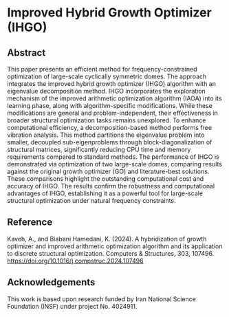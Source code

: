 # Improved Hybrid Growth Optimizer (IHGO)



## Abstract
This paper presents an efficient method for frequency-constrained optimization of large-scale cyclically symmetric domes. The approach integrates the improved hybrid growth optimizer (IHGO) algorithm with an eigenvalue decomposition method. IHGO incorporates the exploration mechanism of the improved arithmetic optimization algorithm (IAOA) into its learning phase, along with algorithm-specific modifications. While these modifications are general and problem-independent, their effectiveness in broader structural optimization tasks remains unexplored. To enhance computational efficiency, a decomposition-based method performs free vibration analysis. This method partitions the eigenvalue problem into smaller, decoupled sub-eigenproblems through block-diagonalization of structural matrices, significantly reducing CPU time and memory requirements compared to standard methods. The performance of IHGO is demonstrated via optimization of two large-scale domes, comparing results against the original growth optimizer (GO) and literature-best solutions. These comparisons highlight the outstanding computational cost and accuracy of IHGO. The results confirm the robustness and computational advantages of IHGO, establishing it as a powerful tool for large-scale structural optimization under natural frequency constraints.



## Reference
Kaveh, A., and Biabani Hamedani, K. (2024). A hybridization of growth optimizer and improved arithmetic optimization algorithm and its application to discrete structural optimization. Computers & Structures, 303, 107496. https://doi.org/10.1016/j.compstruc.2024.107496



## Acknowledgements
This work is based upon research funded by Iran National Science Foundation (INSF) under project No. 4024911. 
